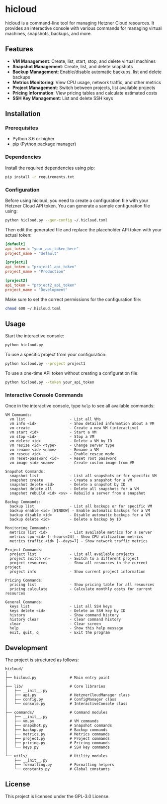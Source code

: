 # hicloud

hicloud is a command-line tool for managing Hetzner Cloud resources. It provides an interactive console with various commands for managing virtual machines, snapshots, backups, and more.

## Features

- **VM Management**: Create, list, start, stop, and delete virtual machines
- **Snapshot Management**: Create, list, and delete snapshots
- **Backup Management**: Enable/disable automatic backups, list and delete backups
- **Metrics Monitoring**: View CPU usage, network traffic, and other metrics
- **Project Management**: Switch between projects, list available projects
- **Pricing Information**: View pricing tables and calculate estimated costs
- **SSH Key Management**: List and delete SSH keys

## Installation

### Prerequisites

- Python 3.6 or higher
- pip (Python package manager)

### Dependencies

Install the required dependencies using pip:

```bash
pip install -r requirements.txt
```

### Configuration

Before using hicloud, you need to create a configuration file with your Hetzner Cloud API token. You can generate a sample configuration file using:

```bash
python hicloud.py --gen-config ~/.hicloud.toml
```

Then edit the generated file and replace the placeholder API token with your actual token:

```toml
[default]
api_token = "your_api_token_here"
project_name = "default"

[project1]
api_token = "project1_api_token"
project_name = "Production"

[project2]
api_token = "project2_api_token"
project_name = "Development"
```

Make sure to set the correct permissions for the configuration file:

```bash
chmod 600 ~/.hicloud.toml
```

## Usage

Start the interactive console:

```bash
python hicloud.py
```

To use a specific project from your configuration:

```bash
python hicloud.py --project project1
```

To use a one-time API token without creating a configuration file:

```bash
python hicloud.py --token your_api_token
```

### Interactive Console Commands

Once in the interactive console, type `help` to see all available commands:

```
VM Commands:
  vm list                    - List all VMs
  vm info <id>               - Show detailed information about a VM
  vm create                  - Create a new VM (interactive)
  vm start <id>              - Start a VM
  vm stop <id>               - Stop a VM
  vm delete <id>             - Delete a VM by ID
  vm resize <id> <type>      - Change server type
  vm rename <id> <name>      - Rename a VM
  vm rescue <id>             - Enable rescue mode
  vm reset-password <id>     - Reset root password
  vm image <id> <name>       - Create custom image from VM
  
Snapshot Commands:
  snapshot list              - List all snapshots or for specific VM
  snapshot create            - Create a snapshot for a VM
  snapshot delete <id>       - Delete a snapshot by ID
  snapshot delete all        - Delete all snapshots for a VM
  snapshot rebuild <id> <sv> - Rebuild a server from a snapshot
  
Backup Commands:
  backup list                - List all backups or for specific VM
  backup enable <id> [WINDOW] - Enable automatic backups for a VM
  backup disable <id>        - Disable automatic backups for a VM
  backup delete <id>         - Delete a backup by ID
  
Monitoring Commands:
  metrics list <id>          - List available metrics for a server
  metrics cpu <id> [--hours=24] - Show CPU utilization metrics
  metrics traffic <id> [--days=7] - Show network traffic metrics
  
Project Commands:
  project list               - List all available projects
  project switch <n>         - Switch to a different project
  project resources          - Show all resources in the current project
  project info               - Show current project information
  
Pricing Commands:
  pricing list               - Show pricing table for all resources
  pricing calculate          - Calculate monthly costs for current resources
  
General Commands:
  keys list                  - List all SSH keys
  keys delete <id>           - Delete an SSH key by ID
  history                    - Show command history
  history clear              - Clear command history
  clear                      - Clear screen
  help                       - Show this help message
  exit, quit, q              - Exit the program
```

## Development

The project is structured as follows:

```
hicloud/
│
├── hicloud.py               # Main entry point
│
├── lib/                     # Core libraries
│   ├── __init__.py
│   ├── api.py               # HetznerCloudManager class
│   ├── config.py            # ConfigManager class
│   └── console.py           # InteractiveConsole class
│
├── commands/                # Command modules
│   ├── __init__.py
│   ├── vm.py                # VM commands
│   ├── snapshot.py          # Snapshot commands
│   ├── backup.py            # Backup commands
│   ├── metrics.py           # Metrics commands
│   ├── project.py           # Project commands
│   ├── pricing.py           # Pricing commands
│   └── keys.py              # SSH key commands
│
└── utils/                   # Utility modules
    ├── __init__.py
    ├── formatting.py        # Formatting helpers
    └── constants.py         # Global constants
```

## License

This project is licensed under the GPL-3.0 License.
